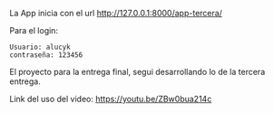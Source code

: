La App inicia con el url http://127.0.0.1:8000/app-tercera/

Para el login:

    Usuario: alucyk
    contraseña: 123456

El proyecto para la entrega final, segui desarrollando lo de la tercera entrega.

Link del uso del video:  https://youtu.be/ZBw0bua214c
